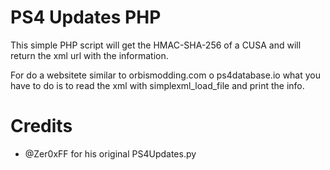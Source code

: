 # PS4 Updates PHP
This simple PHP script will get the HMAC-SHA-256 of a CUSA and will return the xml url with the information.
 
For do a websitete similar to orbismodding.com o ps4database.io what you have to do is to read the xml with simplexml_load_file and print the info.

# Credits

- @Zer0xFF for his original PS4Updates.py
